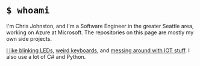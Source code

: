 # `$ whoami`

I'm Chris Johnston, and I'm a Software Engineer in the greater Seattle area, working on Azure at Microsoft.
The repositories on this page are mostly my own side projects.

[I like blinking LEDs][ledcap], [weird keyboards][bin], and [messing around with IOT stuff][iot]. I also use a lot of C# and Python.

[ledcap]: https://github.com/Chris-Johnston/ledcap
[bin]: https://github.com/Chris-Johnston/binarykeyboard
[iot]: https://github.com/Chris-Johnston/door-monitor
